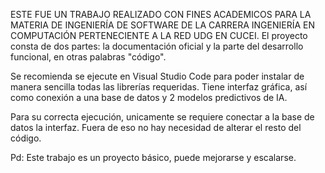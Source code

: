 ESTE FUE UN TRABAJO REALIZADO CON FINES ACADEMICOS PARA LA MATERIA DE INGENIERÍA DE SOFTWARE DE LA CARRERA INGENIERÍA EN COMPUTACIÓN PERTENECIENTE A LA RED UDG EN CUCEI.
El proyecto consta de dos partes: la documentación oficial y la parte del desarrollo funcional, en otras palabras "código".

Se recomienda se ejecute en Visual Studio Code para poder instalar de manera sencilla todas las librerías requeridas.
Tiene interfaz gráfica, así como conexión a una base de datos y 2 modelos predictivos de IA.

Para su correcta ejecución, unicamente se requiere conectar a la base de datos la interfaz. Fuera de eso no hay necesidad de alterar el resto del código.

Pd: Este trabajo es un proyecto básico, puede mejorarse y escalarse. 
